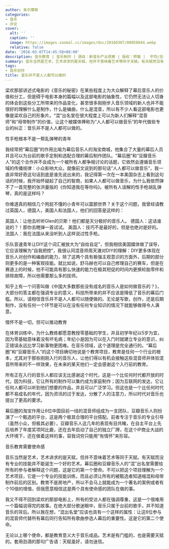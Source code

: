 ```yaml
---
author: 朱尔摩斯
categories:
- 音乐
- 评论
cover:
  alt: ''
  caption: ''
  image: https://images.soomal.cc/images/doc/20160307/00058844.webp
  relative: false
date: '2016-03-07T14:45:58+08:00'
description: 音乐教育 | 音乐制作 | 源自：新音乐产业观察 | 版权：转载 |  平均/总评分：10.00/70
summary: 音乐当然是艺术，艺术讲求的是天赋，但并不意味着艺术等同于天赋。有天赋而没有专业的技能并不能诞生一个好的艺术。幕后圈和豆瓣音乐人的“混”出名堂需要给所有的参与者解释这个问题，这是它的第一个使命……
tags:
- 音乐创作
title: 音乐并不是人人都可以做的
---
```


梁欢那部讲述式电影的《音乐的秘密》在某些程度上为大众解释了幕后音乐人的价值和分工，但是碍于电影本身的篇幅以及这部电影的抽象性，它仍然无法让人切身的体会到这些分工所带来的作品变化，甚至很多刚刚步入音乐领域的新人也并不能很好的理解什么是制作，什么是编曲，什么是混音，所以有不少人看这部电影也更像是梁欢自己的形象片。“混”出名堂在很大程度上可以为新人们解释“混音师”和“母带制作”的价值，让这个被媒体捧称为“人人都可以做音乐”的年代做些专业的纠正：音乐并不是人人都可以做的。

性手枪根本不是一帮乱弹琴的青年

我经常把“幕后圈”的作用比喻为幕后音乐人的淘宝商城，他集合了大量的幕后人员并且可以为台前的歌手定制和选配合理的幕后制作团队。“幕后圈”和“豆瓣音乐人”的这个合作并不会成为一个被所有人都争相讨论的话题，它依然会遵循音乐领域的传播规律：小众影响大众。就像前文说到的那句话“人人都可以做音乐”，我一直非常好奇这句话到底是谁先说出来的，我记得第一次在一本美国杂志上看到这句话的时候，我开始怀疑起了自己的智商，如果人人都可以做音乐，为什么我依然弹不了一首完整的张洪量版的《你知道我在等你吗》。被所有人误解的性手枪胡乱弹琴，真的是这样吗？

你难道真的相信几个狗屁不懂的小青年可以震颤世界？关于这个问题，我曾经请教过英国人，德国人，美国人和法国人，他们的回答是这样的：

英国人：让他去听听Glen的贝斯！他们都是天分极好的音乐人。
德国人：这话谁说的？！那你去瞎弹一首试试。
美国人：技巧不是最好的，但是也绝对是好的。
法国人：我在法国从来没听到人这样说过性手枪。

乐队音速青年让DIY这个词汇被放大为“自给自足”，但我相信美国媒体做了误导，它应该理解为“自我把控”，我很认同混音师周天澈对DIY的理解：DIY更多体现在音乐人对创作和编曲的能力，除了这两个具有极强主观意识的方面外，后期的部分则更多的是一种客观技能。就比如说，舒马赫也可以自己修理自己的赛车，但是在赛道上的时候，他不可能具有那么快速的能力在极其短促的时间内更换轮胎零件和排除故障，所以他需要那么多的技师。

知乎上有一个问答叫做《中国大多数那些没有成名的音乐人是如何做音乐的？》，大部分的答主都在强调专业的意义，科技所带来的并不应该是降低了音乐的幕后门槛。所以，请相信音乐并不是人人都可以随便做的。无论是写歌，创作，还是后期制作，没有任何一个环节是可以在没有任何专业知识的情况下就能够做得令人满意。

情怀不是一切，但可以推动教育

在体育训练中，为什么教练都愿意教授零基础的学生，并且初学年纪以5岁为宜，因为零基础意味着没有坏毛病；年纪小是因为可以在入门时就建立专业的意识，纠正错误永远比学习新事物更困难。在音乐领域，这个道理是完全通行的。“幕后圈”和“豆瓣音乐人”的这个项目确切地说是个教育项目，教育是任何一个行业的根本，尤其对于那些刚刚入行的音乐人，让他们得以有机会接触这些混音师并体验混音所带来的不一样效果，在未来的某天他们一定会感谢这个入行前的教育。

所有正在入行的音乐人都应该无比感谢这个时代，这是一个比任何时代都开放的时代，因为科技，它让所有的制作可以集约成为家庭制作；因为互联网的发达，它让任何人都可以听到他们想要的作品，并且可以广泛学习。但这也是一个比任何时代都不易成名的年代，因为资讯的过于发达，分散了人的注意力，所以时代对音乐也提出了更高的要求。

幕后圈的淘宝作用让6位中国目前一线的混音师组成为一支团队，豆瓣音乐人则扮演了一个甄选的平台，这是两个极其合理的平台搭配。前者专注于音乐的专业引导（虽然小众，但极其必要），豆瓣音乐人这几年的表现有目共睹，在自主平台上先后培养了年度奖项阿比鹿，还在去年启动了自己的独立厂牌，在这个IP商业大战的大环境下，还在做着这样的事，容我词穷只能用“有情怀”来形容。

音乐教育需要使命感

音乐当然是艺术，艺术讲求的是天赋，但并不意味着艺术等同于天赋。有天赋而没有专业的技能并不能诞生一个好的艺术。幕后圈和豆瓣音乐人的“混”出名堂需要给所有的参与者解释这个问题，这是它的第一个使命。不可以把这个项目理解为一个艺术项目，它是一个专业的技能训练，而且必须让所有的被甄选者知道缩混和母带制作前后的区别。教育不是房地产，所以不会马上就能成为一个著名的案例或者有个10倍的增值，但我愿意相信这是两个具有使命感的团队在做的事。

我又不得不回到梁欢的那部电影上，所有的受访人都在强调尊重，这是一个很难用一个篇幅说得完的故事。在绝大部分歌迷眼中，音乐只属于台前的歌手，并不知道音乐的背后。所以我在想，“混出名堂”应该也具有一个这样的属性：让这6位参与的混音师代替所有幕后同行告知所有歌曲参选人幕后的重要性。这是它的第二个使命。
 
无论以上哪个使命，都是教育意义大于音乐成品。艺术是有门槛的，也是需要天赋的。套用劲酒的那句广告语：天赋虽好，请勿迷信。